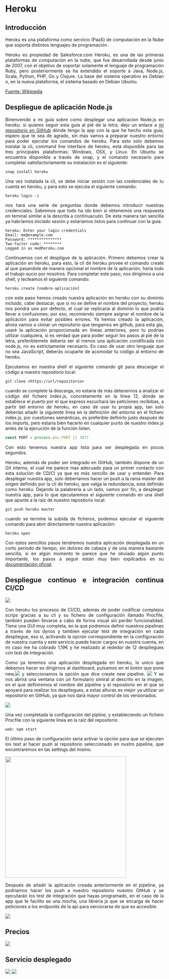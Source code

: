 <div align="justify">

# Heroku

## Introducción

Heroku es una plataforma como servicio (PaaS) de computación en la Nube que soporta distintos lenguajes de programación.

Heroku es propiedad de Salesforce.com Heroku, es una de las primeras plataformas de computación en la nube, que
fue desarrollada desde junio de 2007, con el objetivo de soportar solamente el lenguaje de programación Ruby, pero
posteriormente se ha extendido el soporte a Java, Node.js, Scala, Python, PHP, Go y Clojure. La base del sistema
operativo es Debian o, en la nueva plataforma, el sistema basado en Debian Ubuntu.

[Fuente: Wikipedia](https://es.wikipedia.org/wiki/Heroku)

## Despliegue de aplicación Node.js

Binenvenido a mi guía sobre como desplegar una aplicacion Node.js en heroku. si quieres seguir esta guía al pié
de la letra, dejo un enlace a [mi repositorio en GitHub](https://github.com/ciscoDIZ/auth-api-express) dónde tengo
la app con la que he hecho esta guía, espero que te sea de agrado, sin mas vamos a preparar nuestro entorno para poder
ejecutar los comandos de heroku. Para esto solo debemos instalar la cli, command line interface de heroku, está disponible
para las tres principales plataformas: Windows, OSX, y Linux. En Ubuntu se encuentra disponible a través de snap, y el
comando necesario para completar satisfactoriamente su instalación es el siguiente:

```shell
snap install heroku
```

Una vez instalada la cli, se debe iniciar sesión con las credenciales de tu cuenta en heroku, y para esto se ejecuta el siguiente comando:

```shell
heroku login -i
```

nos hará una serie de preguntas donde debemos introducir nuestras credenciales. Sabremos que todo ha ido bien si obtenemos
una respuesta en teminal similar a la descrita a continuacuón. De esta manera tan sencilla ya habríamos iniciado sesión y estaríamos
listos para continuar con la guía.

```shell
heroku: Enter your login credentials
Email: me@example.com
Password: ***************
Two-factor code: ********
Logged in as me@heroku.com
```

Continuamos con el despligue de la aplicación. Primero debemos crear la aplicación en heroku, para esto, la cli de heroku provee el comando create
al que pasandole de manera opcional el nombre de la aplicación, haría todo el trabajo sucio por nosotros. Para completar este paso, nos dirigimos a
una shell, y tecleamos el siguiente comando:

```shell
heroku create [nombre-aplicación]
```

con este paso hemos creado nuestra aplicación en heroku con su dominio incluido, cabe destacar, que si no se define el
nombre del proyecto, heroku nos pondrá uno por defecto, el cual se replicaría al dominio lo que podría llevar a confusiones;
por eso, recomiendo siempre asignar el nombre de la aplicación para evitar posibles errores.
Ya hemos creado la aplicación, ahora vamos a clonar un repositorio que tengamos en github, para esta gía, usaré la aplicación
proporcionada en líneas anteriores, pero tu podrías utilizar cualquiera, si es verdad que para poder seguir los pasos al pié de la letra,
preferiblemete deberia ser al menos una aplicación condificada con node.js, no es estrictamente necesario. En caso de usar otro lenguaje
que no sea JavaScript, deberás ocuparte de acomodar tu código al entorno de heroku.

Ejecutamos en nuestra shell el siguiente comando git para descargar el código a nuestro repositorio local:

```shell
git clone <https://url/repositorio>
```
cuando se complete la descarga, no estaria de más detenernos a analizar el código del fichero index.js, concretamente en la línea 12, dónde
se establece el puerto por el que express escuchará las peticiones recibibas, a partir del entorno de heroku, en caso de usar tu propia app,
tan solo deberías añadir la siguiente línea en la definición del entorno en el fichero index.js, por cuestiones semánticas, es preferible definirlo
justo después de los imports, pero estaría bien hacerlo en cualquier punto de nuestro index.js antes de la ejecución de la función listen.

```javascript
const PORT = process.env.PORT || 3977
```

Con esto tenemos nuestra app lista para ser desplegada en pocos segundos.

Heroku, además de poder ser integrado en GitHub, también dispone de un Git interno, el cual me parece mas adecuado para un primer contacto con esta
solución de CD/CI ya que es más sencillo de usar y entender. Para desplegar nuestra app, solo deberíamos hacer un push a la rama master del origen definido
por la cli de heroku, que valga la redundancia, esta definido como heroku. Dejando la palabrería a un lado, vamos por fin, a desplegar nuestra app, para lo
que ejecutaremos el siguiente comando en una shell que apunte a la raíz de nuestro repositorio local:

```shell
git push heroku master
```

cuando se termine la subida de ficheros, podemos ejecutar el siguiente comando para abrir directamente nuestra aplicación:
```shell
heroku open
```
Con estos sencillos pasos tendremos nuestra aplicación desplegada en un corto periodo de tiempo, sin dolores de cabeza y de una
manera bastante sencilla, si en algún momento te parece que he obviado algún punto importante, los pasos a seguir están muy bien
explicados en su [documentación oficial](https://devcenter.heroku.com/articles/getting-started-with-nodejs).

## Despliegue continuo e integración continua CI/CD
![](https://raw.githubusercontent.com/ciscoDIZ/auth-api-express/master/img/1.png)

Con heroku los procesos de CI/CD, además de poder codificar complejos scrips gracias a su cli y su fichero de configuración llamado Procfile, también pueden llevarse a cabo de forma visual sin perder funcionalidad. Tiene una GUI muy completa, en la que podremos definir nuestros pipelines a través de los dynos y tambien ejecutar test de integración en cada despliegue, eso si, activando la opción correspondiente en la configuración de nuestra cuenta y este servicio puede hacer cargos en nuestra cuenta, en mi caso me ha cobrado 1,19€ y he realizado al rededor de 12 despliegues con test de integración.


Como ya tenemos una aplicación desplegada en heroku, lo unico que debemos hacer es dirigirnos al dashboard, pulsamos en el botón que pone new,![](https://raw.githubusercontent.com/ciscoDIZ/auth-api-express/master/img/7.png)  y seleccionamos la opción que dice create new pipeline. ![](https://raw.githubusercontent.com/ciscoDIZ/auth-api-express/master/img/8.png) Y se nos abrirá una ventana con un formulario simiral al descrito en la imagen, en el que definiremos el nombre del pipeline y el repositorio en el que se apoyará para realizar los despliegues, a estas alturas es mejor ya utilizar un repositorio en GitHub, ya que nos dará mayor control de los versionados.

![](https://raw.githubusercontent.com/ciscoDIZ/auth-api-express/master/img/9.png)

Una vez completada la configuración del pipline, y estableciendo un fichero Procfile con la siguiente línea en la raíz del repositorio:
```
web: npm start
```

El último paso de configuración seria activar la opción para que se ejecuten los test al hacer push al repositorio seleccionado en nustro pipeline, que encontraremos en las settings del mismo.

<img style="width: 40vw;" src="https://raw.githubusercontent.com/ciscoDIZ/auth-api-express/master/img/6.png">

Después de añadir la aplicación creada anteriormente en el pipeline, ya podriamos hacer los push a nuestro repositorio nuestro GitHub y se ejecutarán los test de integración que hayas programado, en el caso de la app que te facilito se una mocha, una libreria js que se encarga de hacer peticiones a los endponits de la api para serciorarse de que es accesible.

![](https://raw.githubusercontent.com/ciscoDIZ/auth-api-express/master/img/3.png)

## Precios

![](https://raw.githubusercontent.com/ciscoDIZ/auth-api-express/master/img/12.png)

## Servicio desplegado

![](https://raw.githubusercontent.com/ciscoDIZ/auth-api-express/master/img/10.png)
![](https://raw.githubusercontent.com/ciscoDIZ/auth-api-express/master/img/11.png)
  
</div>
